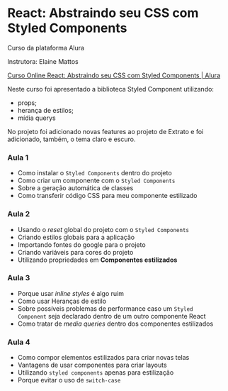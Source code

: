 # React: Abstraindo seu CSS com Styled Components

Curso da plataforma Alura

Instrutora: Elaine Mattos

[Curso Online React: Abstraindo seu CSS com Styled Components | Alura](https://cursos.alura.com.br/course/react-styled-components)

Neste curso foi apresentado a biblioteca Styled Component utilizando:

- props;
- herança de estilos;
- mídia querys

No projeto foi adicionado novas features ao projeto de Extrato e foi adicionado, também, o tema claro e escuro.


### Aula 1

- Como instalar o `Styled Components` dentro do projeto
- Como criar um componente com o `Styled Components`
- Sobre a geração automática de classes
- Como transferir código CSS para meu componente estilizado
### Aula 2

- Usando o *reset* global do projeto com o `Styled Components`
- Criando estilos globais para a aplicação
- Importando fontes do google para o projeto
- Criando variáveis para cores do projeto
- Utilizando propriedades em **Componentes estilizados**
### Aula 3

- Porque usar *inline styles* é algo ruim
- Como usar Heranças de estilo
- Sobre possíveis problemas de performance caso um `Styled Component` seja declarado dentro de um outro componente React
- Como tratar de *media queries* dentro dos componentes estilizados
### Aula 4

- Como compor elementos estilizados para criar novas telas
- Vantagens de usar componentes para criar layouts
- Utilizando `styled components` apenas para estilização
- Porque evitar o uso de `switch-case`
